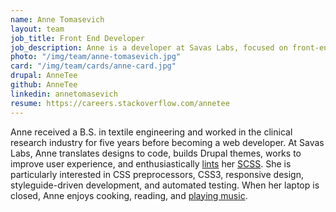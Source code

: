 ```yaml
---
name: Anne Tomasevich
layout: team
job_title: Front End Developer
job_description: Anne is a developer at Savas Labs, focused on front-end technologies and user experience.
photo: "/img/team/anne-tomasevich.jpg"
card: "/img/team/cards/anne-card.jpg"
drupal: AnneTee
github: AnneTee
linkedin: annetomasevich
resume: https://careers.stackoverflow.com/annetee
---
```

Anne received a B.S. in textile engineering and worked in the clinical research industry for five years before becoming a web developer. At Savas Labs, Anne translates designs to code, builds Drupal themes, works to improve user experience, and enthusiastically [lints](https://github.com/brigade/scss-lint) her [SCSS](/2015/08/21/sassy-drupal-theming-part-1.html#scss). She is particularly interested in CSS preprocessors, CSS3, responsive design, styleguide-driven development, and automated testing. When her laptop is closed, Anne enjoys cooking, reading, and <a href="http://jonsebastian.bandcamp.com/">playing music</a>.
